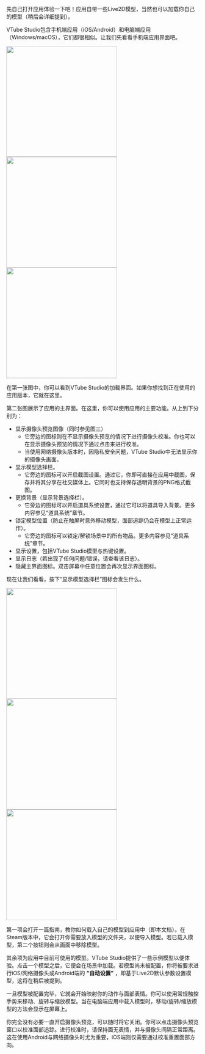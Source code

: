 先自己打开应用体验一下吧！应用自带一些Live2D模型，当然也可以加载你自己的模型（稍后会详细提到）。

VTube Studio包含手机端应用（iOS/Android）和电脑端应用（Windows/macOS），它们都很相似。让我们先看看手机端应用界面吧。

<p float="left">
  <img src="https://raw.githubusercontent.com/wiki/DenchiSoft/VTubeStudio/img/main_1.jpg" width="290" /> 
  <img src="https://raw.githubusercontent.com/wiki/DenchiSoft/VTubeStudio/img/main_2.jpg" width="290" /> 
  <img src="https://raw.githubusercontent.com/wiki/DenchiSoft/VTubeStudio/img/main_3.jpg" width="290" /> 
</p>

在第一张图中，你可以看到VTube Studio的加载界面。如果你想找到正在使用的应用版本，它就在这里。

第二张图展示了应用的主界面。在这里，你可以使用应用的主要功能。从上到下分别为：

* 显示摄像头预览图像（同时参见图三）
  * 它旁边的图标则在不显示摄像头预览的情况下进行摄像头校准。你也可以在显示摄像头预览的情况下通过点击来进行校准。
  * 当使用网络摄像头版本时，因隐私安全问题，VTube Studio中无法显示你的摄像头画面。
* 显示模型选择栏。
  * 它旁边的图标可以开启截图设置。通过它，你即可直接在应用中截图，保存并将其分享在社交媒体上。它同时也支持保存透明背景的PNG格式截图。
* 更换背景（显示背景选择栏）。
  * 它旁边的图标可以开启道具系统设置，通过它可以将道具导入背景。更多内容参见“道具系统”章节。 
* 锁定模型位置（防止在触屏时意外移动模型，面部追踪仍会在模型上正常运作）。
  * 它旁边的图标可以锁定/解锁场景中的所有物品。更多内容参见“道具系统”章节。
* 显示设置，包括VTube Studio模型与热键设置。
* 显示日志（若出现了任何问题/错误，请查看该日志）。
* 隐藏主界面图标。双击屏幕中任意位置会再次显示界面图标。

现在让我们看看，按下“显示模型选择栏”图标会发生什么。

<p float="left">
  <img src="https://raw.githubusercontent.com/wiki/DenchiSoft/VTubeStudio/img/load_model_1.jpg" width="290" /> 
  <img src="https://raw.githubusercontent.com/wiki/DenchiSoft/VTubeStudio/img/load_model_2.jpg" width="290" /> 
  <img src="https://raw.githubusercontent.com/wiki/DenchiSoft/VTubeStudio/img/load_model_3.jpg" width="290" /> 
</p>

第一项会打开一篇指南，教你如何载入自己的模型到应用中（即本文档）。在Steam版本中，它会打开你需要放入模型的文件夹，以便导入模型。若已载入模型，第二个按钮则会从画面中移除模型。 

其余项为应用中目前可使用的模型。VTube Studio提供了一些示例模型以便体验。点击一个模型之后，它便会在场景中加载。若模型尚未被配置，你将被要求进行iOS/网络摄像头或Android端的 **“自动设置”** ，即基于Live2D默认参数设置模型，这将在稍后被提到。 

一旦模型被配置完毕，它就会开始映射你的动作与面部表情。你可以使用常规触控手势来移动、旋转与缩放模型。当在电脑端应用中载入模型时，移动/旋转/缩放模型的方法会显示在屏幕上。

你完全没有必要一直开启摄像头预览，可以随时将它关闭。你可以点击摄像头预览窗口以校准面部追踪。进行校准时，请保持面无表情，并与摄像头间隔正常距离。这在使用Android与网络摄像头时尤为重要，iOS端则仅需要通过校准重置面部方向。